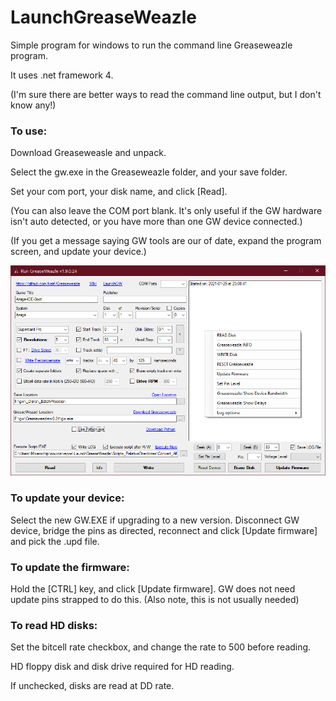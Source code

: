 # LaunchGreaseWeazle
Simple program for windows to run the command line Greaseweazle program.

It uses .net framework 4.

(I'm sure there are better ways to read the command line output, but I don't know any!)


### To use:
Download Greaseweasle and unpack.

Select the gw.exe in the Greaseweazle folder, and your save folder.

Set your com port, your disk name, and click [Read].

(You can also leave the COM port blank. It's only useful if the GW hardware isn't auto detected, or you have more than one GW device connected.)

(If you get a message saying GW tools are our of date, expand the program screen, and update your device.)

![Alt Text](LaunchGW_1.9.0.png)


### To update your device: 
Select the new GW.EXE if upgrading to a new version.
Disconnect GW device, bridge the pins as directed, reconnect and click [Update firmware] and pick the .upd file.


### To update the firmware: 
Hold the [CTRL] key, and click [Update firmware]. GW does not need update pins strapped to do this. 
(Also note, this is not usually needed)


### To read HD disks:
Set the bitcell rate checkbox, and change the rate to 500 before reading.

HD floppy disk and disk drive required for HD reading.

If unchecked, disks are read at DD rate.